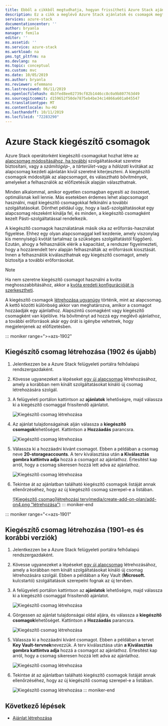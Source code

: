```yaml
---
title: Ebből a cikkből megtudhatja, hogyan frissítheti Azure Stack ajánlatait és csomagjait | Microsoft Docs
description: Ez a cikk a meglévő Azure Stack ajánlatok és csomagok megtekintését és módosítását ismerteti.
services: azure-stack
documentationcenter: ''
author: bryanla
manager: femila
editor: ''
ms.assetid: ''
ms.service: azure-stack
ms.workload: na
pms.tgt_pltfrm: na
ms.devlang: na
ms.topic: conceptual
ms.custom: mvc
ms.date: 10/05/2019
ms.author: bryanla
ms.reviewer: efemmano
ms.lastreviewed: 06/11/2019
ms.openlocfilehash: 4b3fed8ee02739cf82b1446cc8c0a9b807763d49
ms.sourcegitcommit: d159652f50de7875eb4be34c14866a601a045547
ms.translationtype: MT
ms.contentlocale: hu-HU
ms.lasthandoff: 10/11/2019
ms.locfileid: "72283290"
---
```

# <a name="azure-stack-add-on-plans"></a>Azure Stack kiegészítő csomagok

Azure Stack operátorként kiegészítő csomagokat hozhat létre az [alapcsomag módosításához, ha további](azure-stack-create-plan.md) szolgáltatásokat szeretne biztosítani, vagy a *számítógép*-, a *tárterület*-vagy a *hálózati* kvótákat az alapcsomag kezdeti ajánlatán kívül szeretné kiterjeszteni. A kiegészítő csomagok módosítják az alapcsomagot, és választható bővítmények, amelyeket a felhasználók az előfizetésük alapján választhatnak.

Minden alkalommal, amikor egyetlen csomagban egyesíti az összeset, optimálisnak kell lennie. Más esetekben érdemes lehet alapcsomagot használni, majd kiegészítő csomagokkal felkínálni a további szolgáltatásokat. Dönthet például úgy, hogy a IaaS-szolgáltatásokat egy alapcsomag részeként kínálja fel, és minden, a kiegészítő csomagként kezelt Pásti-szolgáltatással rendelkezik.

A kiegészítő csomagok használatának másik oka az erőforrás-használat figyelése. Ehhez egy olyan alapcsomaggal kell kezdenie, amely viszonylag kis mennyiségű kvótát tartalmaz (a szükséges szolgáltatástól függően). Ezután, ahogy a felhasználók elérik a kapacitást, a rendszer figyelmezteti, hogy a hozzárendelt terv alapján felhasználták az erőforrások kiosztását. Innen a felhasználók kiválaszthatnak egy kiegészítő csomagot, amely biztosítja a további erőforrásokat.

> [!NOTE]
> Ha nem szeretne kiegészítő csomagot használni a kvóta meghosszabbításához, akkor a [kvóta eredeti konfigurációját is szerkesztheti](azure-stack-quota-types.md#edit-a-quota).

A kiegészítő csomagok [létrehozása ugyanúgy](azure-stack-create-plan.md) történik, mint az alapcsomag. A kettő közötti különbség akkor van meghatározva, amikor a csomagot hozzáadják egy ajánlathoz. Alapszintű csomagként vagy kiegészítő csomagként van kijelölve. Ha bővítményt ad hozzá egy meglévő ajánlathoz, a további erőforrások akár egy órát is igénybe vehetnek, hogy megjelenjenek az előfizetésben.

::: moniker range=">=azs-1902"
## <a name="create-an-add-on-plan-1902-and-later"></a>Kiegészítő csomag létrehozása (1902 és újabb)

1. Jelentkezzen be a Azure Stack felügyeleti portálra felhőalapú rendszergazdaként.
2. Kövesse ugyanezeket a lépéseket [egy új alapcsomag](azure-stack-create-plan.md) létrehozásához, amely a korábban nem kínált szolgáltatásokat kínáló új csomag létrehozására szolgál.
3. A felügyeleti portálon kattintson az **ajánlatok** lehetőségre, majd válassza ki a kiegészítő csomaggal frissítendő ajánlatot.

   ![Kiegészítő csomag létrehozása](media/create-add-on-plan/add-on1.png)

4. Az ajánlat tulajdonságainak alján válassza a **kiegészítő csomagok**lehetőséget. Kattintson a **Hozzáadás** parancsra.

    ![Kiegészítő csomag létrehozása](media/create-add-on-plan/add-on2.png)

5. Válassza ki a hozzáadni kívánt csomagot. Ebben a példában a csomag neve **20-storageaccounts**. A terv kiválasztása után **a Kiválasztás gombra kattintva adja** hozzá a csomagot az ajánlathoz. Értesítést kap arról, hogy a csomag sikeresen hozzá lett adva az ajánlathoz.

    ![Kiegészítő csomag létrehozása](media/create-add-on-plan/add-on3.png)

6. Tekintse át az ajánlatban található kiegészítő csomagok listáját annak ellenőrzéséhez, hogy az új kiegészítő csomag szerepel-e a listában.

    [![Kiegészítő csomag]létrehozási terv(media/create-add-on-plan/add-on4.png "létrehozása")](media/create-add-on-plan/add-on4lg.png#lightbox)
::: moniker-end

::: moniker range="<=azs-1901"
## <a name="create-an-add-on-plan-1901-and-earlier"></a>Kiegészítő csomag létrehozása (1901-es és korábbi verziók)

1. Jelentkezzen be a Azure Stack felügyeleti portálra felhőalapú rendszergazdaként.
2. Kövesse ugyanezeket a lépéseket [egy új alapcsomag](azure-stack-create-plan.md) létrehozásához, amely a korábban nem kínált szolgáltatásokat kínáló új csomag létrehozására szolgál. Ebben a példában a Key Vault (**Microsoft.** kulcstartó) szolgáltatások szerepelni fognak az új tervben.
3. A felügyeleti portálon kattintson az **ajánlatok** lehetőségre, majd válassza ki a kiegészítő csomaggal frissítendő ajánlatot.

   ![Kiegészítő csomag létrehozása](media/create-add-on-plan/1.PNG)

4. Görgessen az ajánlat tulajdonságai oldal aljára, és válassza a **kiegészítő csomagok**lehetőséget. Kattintson a **Hozzáadás** parancsra.

    ![Kiegészítő csomag létrehozása](media/create-add-on-plan/2.PNG)

5. Válassza ki a hozzáadni kívánt csomagot. Ebben a példában a tervet **Key Vault-tervnek**nevezzük. A terv kiválasztása után **a Kiválasztás gombra kattintva adja** hozzá a csomagot az ajánlathoz. Értesítést kap arról, hogy a csomag sikeresen hozzá lett adva az ajánlathoz.

    ![Kiegészítő csomag létrehozása](media/create-add-on-plan/3.PNG)

6. Tekintse át az ajánlatban található kiegészítő csomagok listáját annak ellenőrzéséhez, hogy az új kiegészítő csomag szerepel-e a listában.

    ![Kiegészítő csomag létrehozása](media/create-add-on-plan/4.PNG)
::: moniker-end

## <a name="next-steps"></a>Következő lépések

* [Ajánlat létrehozása](azure-stack-create-offer.md)
